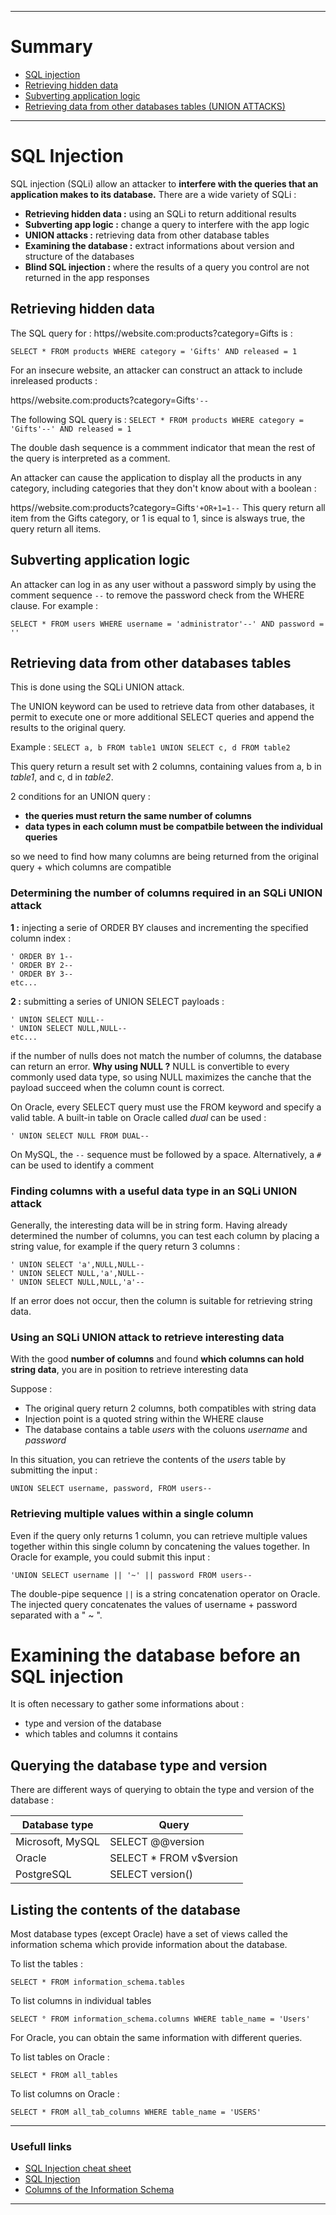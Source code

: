 - - -

# Summary

- [SQL injection](https://github.com/Sleleu/Web-Security-Academy/tree/main/SQL%20Injection#sql-injection)
- [Retrieving hidden data](https://github.com/Sleleu/Web-Security-Academy/tree/main/SQL%20Injection#retrieving-hidden-data)
- [Subverting application logic](https://github.com/Sleleu/Web-Security-Academy/tree/main/SQL%20Injection#subverting-application-logic)
- [Retrieving data from other databases tables (UNION ATTACKS)](https://github.com/Sleleu/Web-Security-Academy/tree/main/SQL%20Injection#retrieving-data-from-other-databases-tables)

- - -

# SQL Injection

SQL injection (SQLi) allow an attacker to **interfere with the queries that an application makes to its database.**
There are a wide variety of SQLi :

- **Retrieving hidden data :** using an SQLi to return additional results
- **Subverting app logic :** change a query to interfere with the app logic
- **UNION attacks :** retrieving data from other database tables
- **Examining the database :** extract informations about version and structure of the databases
- **Blind SQL injection :** where the results of a query you control are not returned in the app responses

## Retrieving hidden data

The SQL query for : https//website.com:products?category=Gifts 
is : 

`SELECT * FROM products WHERE category = 'Gifts' AND released = 1`


For an insecure website, an attacker can construct an attack to include inreleased products :

https//website.com:products?category=Gifts`'--`

The following SQL query is : `SELECT * FROM products WHERE category = 'Gifts'--' AND released = 1`

The double dash sequence is a commment indicator that mean the rest of the query is interpreted as a comment.

An attacker can cause the application to display all the products in any category, including categories that they don't know about with a boolean :

https//website.com:products?category=Gifts`'+OR+1=1--`
This query return all item from the Gifts category, or 1 is equal to 1, since is alsways true, the query return all items.

## Subverting application logic

An attacker can log in as any user without a password simply by using the comment sequence `--` to remove the password check from the WHERE clause. For example :

`SELECT * FROM users WHERE username = 'administrator'--' AND password = ''`

## Retrieving data from other databases tables

This is done using the SQLi UNION attack.

The UNION keyword can be used to retrieve data from other databases, it permit to execute one or more additional SELECT queries and append the results to the original query.

Example : `SELECT a, b FROM table1 UNION SELECT c, d FROM table2`

This query return a result set with 2 columns, containing values from a, b in _table1_, and c, d in _table2_.

2 conditions for an UNION query :
- **the queries must return the same number of columns**
- **data types in each column must be compatbile between the individual queries**

so we need to find how many columns are being returned from the original query + which columns are compatible

### Determining the number of columns required in an SQLi UNION attack

**1 :** injecting a serie of ORDER BY clauses and incrementing the specified column index :

```
' ORDER BY 1--
' ORDER BY 2--
' ORDER BY 3--
etc...
```

**2 :** submitting a series of UNION SELECT payloads :

```
' UNION SELECT NULL--
' UNION SELECT NULL,NULL--
etc...
```

if the number of nulls does not match the number of columns, the database can return an error.
**Why using NULL ?** NULL is convertible to every commonly used data type, so using NULL maximizes the canche that the payload succeed when the column count is correct.

On Oracle, every SELECT query must use the FROM keyword and specify a valid table. A built-in table on Oracle called _dual_ can be used :

```
' UNION SELECT NULL FROM DUAL--
```

On MySQL, the `--` sequence must be followed by a space. Alternatively, a `#` can be used to identify a comment

### Finding columns with a useful data type in an SQLi UNION attack

Generally, the interesting data will be in string form.
Having already determined the number of columns, you can test each column by placing a string value, for example if the query return 3 columns :

```
' UNION SELECT 'a',NULL,NULL--
' UNION SELECT NULL,'a',NULL--
' UNION SELECT NULL,NULL,'a'--
```

If an error does not occur, then the column is suitable for retrieving string data.

### Using an SQLi UNION attack to retrieve interesting data

With the good **number of columns** and found **which columns can hold string data**, you are in position to retrieve interesting data

Suppose :
- The original query return 2 columns, both compatibles with string data
- Injection point is a quoted string within the WHERE clause
- The database contains a table _users_ with the coluons _username_ and _password_

In this situation, you can retrieve the contents of the _users_ table by submitting the input :

`UNION SELECT username, password, FROM users--`

### Retrieving multiple values within a single column

Even if the query only returns 1 column, you can retrieve multiple values together within this single column by concatening the
values together.
In Oracle for example, you could submit this input :

```
'UNION SELECT username || '~' || password FROM users--
```

The double-pipe sequence `||` is a string concatenation operator on Oracle. The injected query concatenates the values of
username + password separated with a " ~ ".


# Examining the database before an SQL injection

It is often necessary to gather some informations about :
- type and version of the database
- which tables and columns it contains

## Querying the database type and version

There are different ways of querying to obtain the type and version of the database :

| Database type    |          Query          |
|------------------|-------------------------|
| Microsoft, MySQL | SELECT @@version        |
|      Oracle      | SELECT * FROM v$version |
|    PostgreSQL    | SELECT version()        |

## Listing the contents of the database

Most database types (except Oracle) have a set of views called the information schema which
provide information about the database.

To list the tables :

```SELECT * FROM information_schema.tables```

To list columns in individual tables

```SELECT ° FROM information_schema.columns WHERE table_name = 'Users'```

For Oracle, you can obtain the same information with different queries.

To list tables on Oracle :

```SELECT * FROM all_tables```

To list columns on Oracle :

```SELECT * FROM all_tab_columns WHERE table_name = 'USERS'```


- - -

### Usefull links

- [SQL Injection cheat sheet](https://portswigger.net/web-security/sql-injection/cheat-sheet)
- [SQL Injection](https://portswigger.net/web-security/sql-injection)
- [Columns of the Information Schema](https://www.postgresql.org/docs/12/infoschema-columns.html)

- - -